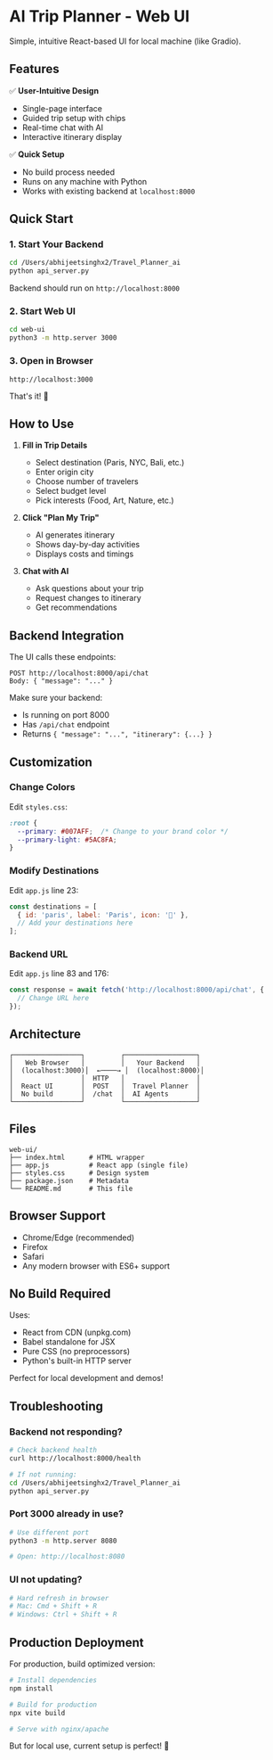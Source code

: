 # AI Trip Planner - Web UI

Simple, intuitive React-based UI for local machine (like Gradio).

## Features

✅ **User-Intuitive Design**
- Single-page interface
- Guided trip setup with chips
- Real-time chat with AI
- Interactive itinerary display

✅ **Quick Setup**
- No build process needed
- Runs on any machine with Python
- Works with existing backend at `localhost:8000`

## Quick Start

### 1. Start Your Backend

```bash
cd /Users/abhijeetsinghx2/Travel_Planner_ai
python api_server.py
```

Backend should run on `http://localhost:8000`

### 2. Start Web UI

```bash
cd web-ui
python3 -m http.server 3000
```

### 3. Open in Browser

```
http://localhost:3000
```

That's it! 🚀

## How to Use

1. **Fill in Trip Details**
   - Select destination (Paris, NYC, Bali, etc.)
   - Enter origin city
   - Choose number of travelers
   - Select budget level
   - Pick interests (Food, Art, Nature, etc.)

2. **Click "Plan My Trip"**
   - AI generates itinerary
   - Shows day-by-day activities
   - Displays costs and timings

3. **Chat with AI**
   - Ask questions about your trip
   - Request changes to itinerary
   - Get recommendations

## Backend Integration

The UI calls these endpoints:

```
POST http://localhost:8000/api/chat
Body: { "message": "..." }
```

Make sure your backend:
- Is running on port 8000
- Has `/api/chat` endpoint
- Returns `{ "message": "...", "itinerary": {...} }`

## Customization

### Change Colors

Edit `styles.css`:

```css
:root {
  --primary: #007AFF;  /* Change to your brand color */
  --primary-light: #5AC8FA;
}
```

### Modify Destinations

Edit `app.js` line 23:

```javascript
const destinations = [
  { id: 'paris', label: 'Paris', icon: '🗼' },
  // Add your destinations here
];
```

### Backend URL

Edit `app.js` line 83 and 176:

```javascript
const response = await fetch('http://localhost:8000/api/chat', {
  // Change URL here
});
```

## Architecture

```
┌─────────────────┐         ┌──────────────────┐
│   Web Browser   │         │   Your Backend   │
│  (localhost:3000)│  ←────→ │  (localhost:8000)│
│                 │  HTTP   │                  │
│  React UI       │  POST   │  Travel Planner  │
│  No build       │  /chat  │  AI Agents       │
└─────────────────┘         └──────────────────┘
```

## Files

```
web-ui/
├── index.html      # HTML wrapper
├── app.js          # React app (single file)
├── styles.css      # Design system
├── package.json    # Metadata
└── README.md       # This file
```

## Browser Support

- Chrome/Edge (recommended)
- Firefox
- Safari
- Any modern browser with ES6+ support

## No Build Required

Uses:
- React from CDN (unpkg.com)
- Babel standalone for JSX
- Pure CSS (no preprocessors)
- Python's built-in HTTP server

Perfect for local development and demos!

## Troubleshooting

### Backend not responding?

```bash
# Check backend health
curl http://localhost:8000/health

# If not running:
cd /Users/abhijeetsinghx2/Travel_Planner_ai
python api_server.py
```

### Port 3000 already in use?

```bash
# Use different port
python3 -m http.server 8080

# Open: http://localhost:8080
```

### UI not updating?

```bash
# Hard refresh in browser
# Mac: Cmd + Shift + R
# Windows: Ctrl + Shift + R
```

## Production Deployment

For production, build optimized version:

```bash
# Install dependencies
npm install

# Build for production
npx vite build

# Serve with nginx/apache
```

But for local use, current setup is perfect! 🎉
